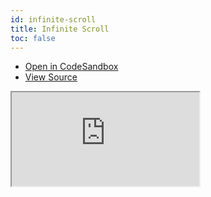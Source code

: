 ```yaml
---
id: infinite-scroll
title: Infinite Scroll
toc: false
---
```


- [Open in CodeSandbox](https://codesandbox.io/s/github/tannerlinsley/react-virtual/tree/main/examples/infinite-scroll)
- [View Source](https://github.com/tannerlinsley/react-virtual/tree/main/examples/infinite-scroll)

<iframe
  src="https://codesandbox.io/embed/github/tannerlinsley/react-virtual/tree/main/examples/infinite-scroll?autoresize=1&fontsize=14&theme=dark"
  title="tannerlinsley/react-virtual: infinite-scroll"
  sandbox="allow-forms allow-modals allow-popups allow-presentation allow-same-origin allow-scripts"
  style={{
    width: '100%',
    height: '80vh',
    border: '0',
    borderRadius: 8,
    overflow: 'hidden',
    position: 'static',
    zIndex: 0,
  }}
></iframe>
